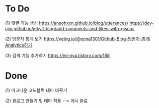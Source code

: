 # To Do

(1) 댓글 기능 생성
https://ansohxxn.github.io/blog/utterances/
https://dev-ujin.github.io/jekyll-blog/add-comments-and-likes-with-giscus

(2) 방문자 통계 보기
https://velog.io/@eona1301/Github-Blog-방문자-통계Analytics하기

(3) 검색 기능 추가하기
https://mi-nya.tistory.com/188

# Done
(1) 마크다운 코드블럭 테마 바꾸기

(2) 블로그 만들기 및 테마 적용 --> 게시 완료